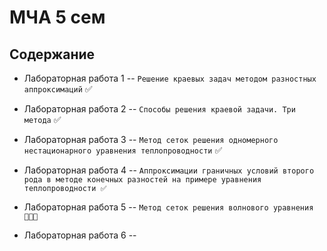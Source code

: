 # МЧА 5 сем

## Содержание 

* Лабораторная работа 1 -- `Решение краевых задач методом разностных аппроксимаций` ✅

* Лабораторная работа 2 -- `Способы решения краевой задачи. Три метода` ✅

* Лабораторная работа 3 -- `Метод сеток решения одномерного нестационарного уравнения теплопроводности` ✅

* Лабораторная работа 4 --  `Аппроксимации граничных условий второго рода в методе конечных разностей на примере уравнения теплопроводности ✅`

* Лабораторная работа 5 -- `Метод сеток решения волнового уравнения 👨🏻‍💻`

* Лабораторная работа 6 -- 

